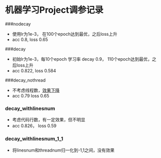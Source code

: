 # 机器学习Project调参记录

###nodecay

- 使用lr为1e-3， 在100个epoch达到最优，之后loss上升
- acc 0.8, loss 0.65 

###decay

- 初始lr为1e-3，每10个epoch 学习率 decay 0.9， 110个epoch达到最优，之后loss上升
- acc 0.822, loss 0.584

###decay_nothread

- 不考虑线程数，<u>效果下降</u>
- acc 0.79 loss 0.65

### decay_withlinesnum

- 考虑代码行数，有一定效果，但不明显
- acc 0.826， loss 0.59

### decay_withlinesnum_1_1

- 将linesnum和threadnum归一化到-1,1之间，没有效果
